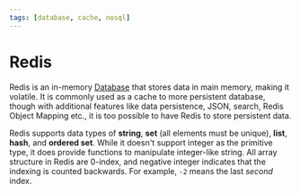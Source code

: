 ```yaml
---
tags: [database, cache, nosql]
---
```


# Redis

Redis is an in-memory [Database](202302101139.md) that stores data in main
memory, making it volatile. It is commonly used as a cache to more persistent
database, though with additional features like data persistence, JSON, search,
Redis Object Mapping etc., it is too possible to have Redis to store persistent
data.

Redis supports data types of **string**, **set** (all elements must be unique),
**list**, **hash**, and **ordered set**. While it doesn't support integer as the
primitive type, it does provide functions to manipulate integer-like string. All
array structure in Redis are 0-index, and negative integer indicates that the
indexing is counted backwards. For example, `-2` means the last *second* index.

